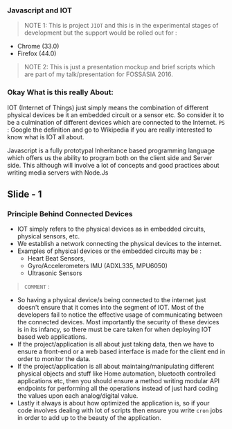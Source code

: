 ### Javascript and IOT

> NOTE 1: This is project `JIOT` and this is in the experimental stages of development but the support would be rolled out for :
- Chrome (33.0)
- Firefox (44.0)

> NOTE 2: This is just a presentation mockup and brief scripts which are part of my talk/presentation for FOSSASIA 2016.

### Okay What is this really About:

IOT (Internet of Things) just simply means the combination of different physical devices be it an embedded circuit or a sensor etc. So consider it to be a culmination of different devices which are connected to the Internet.
`PS` : Google the definition and go to Wikipedia if you are really interested to know what is IOT all about.

Javascript is a fully prototypal Inheritance based programming language which offers us the ability to program both on the client side and Server side. This although will involve a lot of concepts and good practices about writing media servers with Node.Js

## Slide - 1

### Principle Behind Connected Devices

- IOT simply refers to the physical devices as in embedded circuits, physical sensors, etc.
- We establish a network connecting the physical devices to the internet.
- Examples of physical devices or the embedded circuits may be :
    + Heart Beat Sensors,
    + Gyro/Accelerometers IMU (ADXL335, MPU6050)
    + Ultrasonic Sensors

> `COMMENT` :
- So having a physical device/s being connected to the internet just doesn't ensure that it comes into the segment of IOT. Most of the developers fail to notice the effective usage of communicating between the connected devices. Most importantly the security of these devices is in its infancy, so there must be care taken for when deploying IOT based web applications.
- If the project/application is all about just taking data, then we have to ensure a front-end or a web based interface is made for the client end in order to monitor the data.
- If the project/application is all about maintaing/manipulating different physical objects and stuff like Home automation, bluetooth controlled applications etc, then you should ensure a method writing modular API endpoints for performing all the operations instead of just hard coding the values upon each analog/digital value.
- Lastly it always is about how optimized the application is, so if your code involves dealing with lot of scripts then ensure you write `cron` jobs in order to add up to the beauty of the application.


